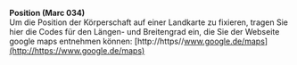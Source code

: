 **Position (Marc 034)**  
Um die Position der Körperschaft auf einer Landkarte zu fixieren, tragen Sie hier die Codes für den Längen- und Breitengrad ein, die Sie der Webseite google maps entnehmen können: [http://https//www.google.de/maps](http://https://www.google.de/maps)